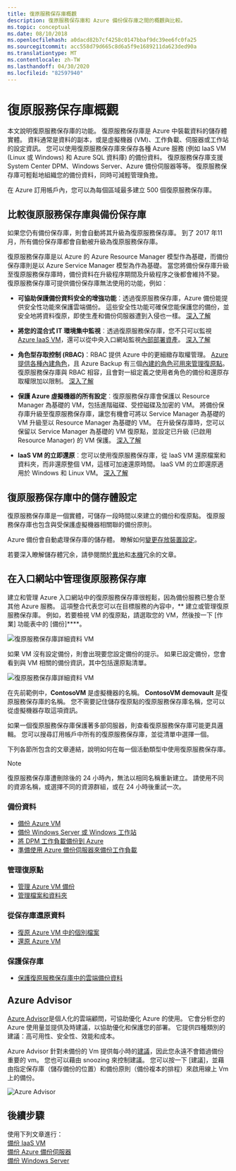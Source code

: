 ```yaml
---
title: 復原服務保存庫概觀
description: 復原服務保存庫和 Azure 備份保存庫之間的概觀與比較。
ms.topic: conceptual
ms.date: 08/10/2018
ms.openlocfilehash: a0dacd82b7cf4258c0147bbaf9dc39ee6fc0fa25
ms.sourcegitcommit: acc558d79d665c8d6a5f9e1689211da623ded90a
ms.translationtype: MT
ms.contentlocale: zh-TW
ms.lasthandoff: 04/30/2020
ms.locfileid: "82597940"
---
```

# <a name="recovery-services-vaults-overview"></a>復原服務保存庫概觀

本文說明復原服務保存庫的功能。 復原服務保存庫是 Azure 中裝載資料的儲存體實體。 資料通常是資料的副本，或是虛擬機器 (VM)、工作負載、伺服器或工作站的設定資訊。 您可以使用復原服務保存庫來保存各種 Azure 服務 (例如 IaaS VM (Linux 或 Windows) 和 Azure SQL 資料庫) 的備份資料。 復原服務保存庫支援 System Center DPM、Windows Server、Azure 備份伺服器等等。 復原服務保存庫可輕鬆地組織您的備份資料，同時可減輕管理負擔。

在 Azure 訂用帳戶內，您可以為每個區域最多建立 500 個復原服務保存庫。

## <a name="comparing-recovery-services-vaults-and-backup-vaults"></a>比較復原服務保存庫與備份保存庫

如果您仍有備份保存庫，則會自動將其升級為復原服務保存庫。 到了 2017 年11 月，所有備份保存庫都會自動被升級為復原服務保存庫。

復原服務保存庫是以 Azure 的 Azure Resource Manager 模型作為基礎，而備份保存庫則是以 Azure Service Manager 模型為作為基礎。 當您將備份保存庫升級至復原服務保存庫時，備份資料在升級程序期間及升級程序之後都會維持不變。 復原服務保存庫可提供備份保存庫無法使用的功能，例如︰

- **可協助保護備份資料安全的增強功能**︰透過復原服務保存庫，Azure 備份能提供安全性功能來保護雲端備份。 這些安全性功能可確保您能保護您的備份，並安全地將資料復原，即使生產和備份伺服器遭到入侵也一樣。 [深入了解](backup-azure-security-feature.md)

- **將您的混合式 IT 環境集中監視**︰透過復原服務保存庫，您不只可以監視 [Azure IaaS VM](backup-azure-manage-vms.md)，還可以從中央入口網站監視[內部部署資產](backup-azure-manage-windows-server.md#manage-backup-items)。 [深入了解](https://azure.microsoft.com/blog/alerting-and-monitoring-for-azure-backup)

- **角色型存取控制 (RBAC)**：RBAC 提供 Azure 中的更細緻存取權管理。 [Azure 提供各種內建角色](../role-based-access-control/built-in-roles.md)，且 Azure Backup 有三個[內建的角色可用來管理復原點](backup-rbac-rs-vault.md)。 復原服務保存庫與 RBAC 相容，且會對一組定義之使用者角色的備份和還原存取權限加以限制。 [深入了解](backup-rbac-rs-vault.md)

- **保護 Azure 虛擬機器的所有設定**︰復原服務保存庫會保護以 Resource Manager 為基礎的 VM，包括進階磁碟、受控磁碟及加密的 VM。 將備份保存庫升級至復原服務保存庫，讓您有機會可將以 Service Manager 為基礎的 VM 升級至以 Resource Manager 為基礎的 VM。 在升級保存庫時，您可以保留以 Service Manager 為基礎的 VM 復原點，並設定已升級 (已啟用 Resource Manager) 的 VM 保護。 [深入了解](https://azure.microsoft.com/blog/azure-backup-recovery-services-vault-ga)

- **IaaS VM 的立即還原**︰您可以使用復原服務保存庫，從 IaaS VM 還原檔案和資料夾，而非還原整個 VM，這樣可加速還原時間。 IaaS VM 的立即還原適用於 Windows 和 Linux VM。 [深入了解](backup-instant-restore-capability.md)

## <a name="storage-settings-in-the-recovery-services-vault"></a>復原服務保存庫中的儲存體設定

復原服務保存庫是一個實體，可儲存一段時間以來建立的備份和復原點。 復原服務保存庫也包含與受保護虛擬機器相關聯的備份原則。

Azure 備份會自動處理保存庫的儲存體。 瞭解如何[變更存放裝置設定](https://docs.microsoft.com/azure/backup/backup-create-rs-vault#set-storage-redundancy)。

若要深入瞭解儲存體冗余，請參閱關於[異地](https://docs.microsoft.com/azure/storage/common/storage-redundancy-grs)和[本機](https://docs.microsoft.com/azure/storage/common/storage-redundancy-lrs)冗余的文章。

## <a name="managing-your-recovery-services-vaults-in-the-portal"></a>在入口網站中管理復原服務保存庫

建立和管理 Azure 入口網站中的復原服務保存庫很輕鬆，因為備份服務已整合至其他 Azure 服務。 這項整合代表您可以在目標服務的內容中，** 建立或管理復原服務保存庫。 例如，若要檢視 VM 的復原點，請選取您的 VM，然後按一下 [作業] 功能表中的 [備份]****。

![復原服務保存庫詳細資料 VM](./media/backup-azure-recovery-services-vault-overview/rs-vault-in-context-vm.png)

如果 VM 沒有設定備份，則會出現要您設定備份的提示。 如果已設定備份，您會看到與 VM 相關的備份資訊，其中包括還原點清單。  

![復原服務保存庫詳細資料 VM](./media/backup-azure-recovery-services-vault-overview/vm-recovery-point-list.png)

在先前範例中，**ContosoVM** 是虛擬機器的名稱。 **ContosoVM demovault** 是復原服務保存庫的名稱。 您不需要記住儲存復原點的復原服務保存庫名稱，您可以從虛擬機器存取這項資訊。  

如果一個復原服務保存庫保護著多部伺服器，則查看復原服務保存庫可能更具邏輯。 您可以搜尋訂用帳戶中所有的復原服務保存庫，並從清單中選擇一個。

下列各節所包含的文章連結，說明如何在每一個活動類型中使用復原服務保存庫。

> [!NOTE]
> 復原服務保存庫遭刪除後的 24 小時內，無法以相同名稱重新建立。 請使用不同的資源名稱，或選擇不同的資源群組，或在 24 小時後重試一次。

### <a name="back-up-data"></a>備份資料

- [備份 Azure VM](backup-azure-vms-first-look-arm.md)
- [備份 Windows Server 或 Windows 工作站](backup-try-azure-backup-in-10-mins.md)
- [將 DPM 工作負載備份到 Azure](backup-azure-dpm-introduction.md)
- [準備使用 Azure 備份伺服器來備份工作負載](backup-azure-microsoft-azure-backup.md)

### <a name="manage-recovery-points"></a>管理復原點

- [管理 Azure VM 備份](backup-azure-manage-vms.md)
- [管理檔案和資料夾](backup-azure-manage-windows-server.md)

### <a name="restore-data-from-the-vault"></a>從保存庫還原資料

- [復原 Azure VM 中的個別檔案](backup-azure-restore-files-from-vm.md)
- [還原 Azure VM](backup-azure-arm-restore-vms.md)

### <a name="secure-the-vault"></a>保護保存庫

- [保護復原服務保存庫中的雲端備份資料](backup-azure-security-feature.md)

## <a name="azure-advisor"></a>Azure Advisor

[Azure Advisor](https://docs.microsoft.com/azure/advisor/)是個人化的雲端顧問，可協助優化 Azure 的使用。 它會分析您的 Azure 使用量並提供及時建議，以協助優化和保護您的部署。 它提供四種類別的建議：高可用性、安全性、效能和成本。

Azure Advisor 針對未備份的 Vm 提供每小時的[建議](https://docs.microsoft.com/azure/advisor/advisor-high-availability-recommendations#protect-your-virtual-machine-data-from-accidental-deletion)，因此您永遠不會錯過備份重要的 vm。 您也可以藉由 snoozing 來控制建議。  您可以按一下 [建議]，並藉由指定保存庫（儲存備份的位置）和備份原則（備份複本的排程）來啟用線上 Vm 上的備份。

![Azure Advisor](./media/backup-azure-recovery-services-vault-overview/azure-advisor.png)

## <a name="next-steps"></a>後續步驟

使用下列文章進行：</br>
[備份 IaaS VM](backup-azure-arm-vms-prepare.md)</br>
[備份 Azure 備份伺服器](backup-azure-microsoft-azure-backup.md)</br>
[備份 Windows Server](backup-windows-with-mars-agent.md)
